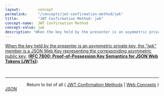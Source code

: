```yaml
---
layout:        concept
permalink:     "/concepts/jwt-confirmation-method/jwk"
title:         "JWT Confirmation Method: jwk"
concept-name:  JWT Confirmation Method
concept-value: jwk
description: "When the key held by the presenter is an asymmetric private key, the \"jwk\" member is a JSON Web Key representing the corresponding asymmetric public key."
---
```


[When the key held by the presenter is an asymmetric private key, the "jwk" member is a JSON Web Key representing the corresponding asymmetric public key.](https://datatracker.ietf.org/doc/html/rfc7800#section-3.2 "Read documentation for JWT Confirmation Method &#34;jwk&#34;") (**[RFC 7800: Proof-of-Possession Key Semantics for JSON Web Tokens (JWTs)](/specs/IETF/RFC/7800 "This specification describes how to declare in a JSON Web Token (JWT) that the presenter of the JWT possesses a particular proof-of-possession key and how the recipient can cryptographically confirm proof of possession of the key by the presenter. Being able to prove possession of a key is also sometimes described as the presenter being a holder-of-key.")**)

<br/>
<hr/>

<p style="float : left"><a href="./jwk.json" title="JSON representing this particular Web Concept value">JSON</a></p>
<p style="text-align: right">Return to list of all ( <a href="../jwt-confirmation-method/">JWT Confirmation Methods</a> | <a href="../">Web Concepts</a> )</p>
